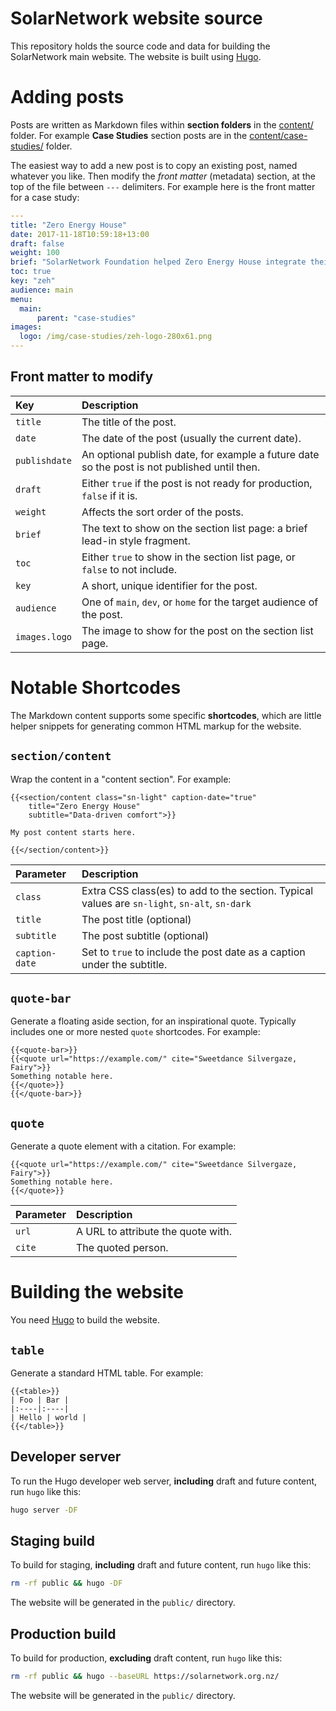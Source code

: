 # SolarNetwork website source

This repository holds the source code and data for building the SolarNetwork main website. The
website is built using [Hugo][hugo].

# Adding posts

Posts are written as Markdown files within **section folders** in the [content/](./content/) folder. For example
**Case Studies** section posts are in the [content/case-studies/](./content/case-studies/) folder.

The easiest way to add a new post is to copy an existing post, named whatever you like. Then modify
the _front matter_ (metadata) section, at the top of the file between `---` delimiters. For example
here is the front matter for a case study:

```yml
---
title: "Zero Energy House"
date: 2017-11-18T10:59:18+13:00
draft: false
weight: 100
brief: "SolarNetwork Foundation helped Zero Energy House integrate their building management system with SolarNetwork to enable real-time sharing of the house's energy environment."
toc: true
key: "zeh"
audience: main
menu:
  main:
      parent: "case-studies"
images:
  logo: /img/case-studies/zeh-logo-280x61.png
---
```

## Front matter to modify

| Key | Description |
|:----|:------------|
| `title` | The title of the post. |
| `date`  | The date of the post (usually the current date). |
| `publishdate` | An optional publish date, for example a future date so the post is not published until then. |
| `draft` | Either `true` if the post is not ready for production, `false` if it is. |
| `weight` | Affects the sort order of the posts. |
| `brief`  | The text to show on the section list page: a brief lead-in style fragment. |
| `toc`    | Either `true` to show in the section list page, or `false` to not include. |
| `key`    | A short, unique identifier for the post. |
| `audience` | One of `main`, `dev`, or `home` for the target audience of the post. |
| `images.logo` | The image to show for the post on the section list page. |

# Notable Shortcodes

The Markdown content supports some specific **shortcodes**, which are little helper snippets for
generating common HTML markup for the website.

## `section/content`

Wrap the content in a "content section". For example:

```
{{<section/content class="sn-light" caption-date="true"
    title="Zero Energy House"
    subtitle="Data-driven comfort">}}

My post content starts here.

{{</section/content>}}
```

| Parameter | Description |
|:----------|:------------|
| `class` | Extra CSS class(es) to add to the section. Typical values are `sn-light`, `sn-alt`, `sn-dark` |
| `title` | The post title (optional) |
| `subtitle` | The post subtitle (optional) |
| `caption-date` | Set to `true` to include the post date as a caption under the subtitle. |

## `quote-bar`

Generate a floating aside section, for an inspirational quote. Typically includes one or more nested
`quote` shortcodes. For example:

```
{{<quote-bar>}}
{{<quote url="https://example.com/" cite="Sweetdance Silvergaze, Fairy">}}
Something notable here.
{{</quote>}}
{{</quote-bar>}}
```

## `quote`

Generate a quote element with a citation. For example:

```
{{<quote url="https://example.com/" cite="Sweetdance Silvergaze, Fairy">}}
Something notable here.
{{</quote>}}
```

| Parameter | Description |
|:----------|:------------|
| `url` | A URL to attribute the quote with. |
| `cite` | The quoted person. |

# Building the website

You need [Hugo][hugo] to build the website.

## `table`

Generate a standard HTML table. For example:

```
{{<table>}}
| Foo | Bar |
|:----|:----|
| Hello | world |
{{</table>}}
```

## Developer server

To run the Hugo developer web server, **including** draft and future content, run `hugo`
like this:

```sh
hugo server -DF
```

## Staging build

To build for staging, **including** draft and future content, run `hugo` like this:

```sh
rm -rf public && hugo -DF
```

The website will be generated in the `public/` directory.

## Production build

To build for production, **excluding** draft content, run `hugo` like this:

```sh
rm -rf public && hugo --baseURL https://solarnetwork.org.nz/
```

The website will be generated in the `public/` directory.

[hugo]: https://gohugo.io/
